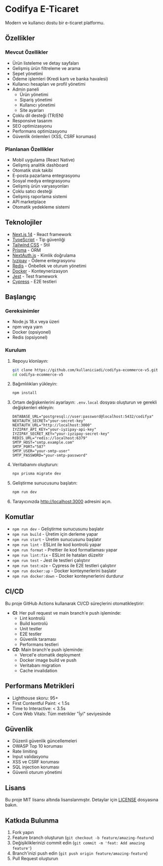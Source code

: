 # Codifya E-Ticaret

Modern ve kullanıcı dostu bir e-ticaret platformu.

## Özellikler

### Mevcut Özellikler

- Ürün listeleme ve detay sayfaları
- Gelişmiş ürün filtreleme ve arama
- Sepet yönetimi
- Ödeme işlemleri (Kredi kartı ve banka havalesi)
- Kullanıcı hesapları ve profil yönetimi
- Admin paneli
  - Ürün yönetimi
  - Sipariş yönetimi
  - Kullanıcı yönetimi
  - Site ayarları
- Çoklu dil desteği (TR/EN)
- Responsive tasarım
- SEO optimizasyonu
- Performans optimizasyonu
- Güvenlik önlemleri (XSS, CSRF koruması)

### Planlanan Özellikler

- Mobil uygulama (React Native)
- Gelişmiş analitik dashboard
- Otomatik stok takibi
- E-posta pazarlama entegrasyonu
- Sosyal medya entegrasyonu
- Gelişmiş ürün varyasyonları
- Çoklu satıcı desteği
- Gelişmiş raporlama sistemi
- API marketplace
- Otomatik yedekleme sistemi

## Teknolojiler

- [Next.js 14](https://nextjs.org/) - React framework
- [TypeScript](https://www.typescriptlang.org/) - Tip güvenliği
- [Tailwind CSS](https://tailwindcss.com/) - Stil
- [Prisma](https://www.prisma.io/) - ORM
- [NextAuth.js](https://next-auth.js.org/) - Kimlik doğrulama
- [Iyzipay](https://www.iyzico.com/) - Ödeme entegrasyonu
- [Redis](https://redis.io/) - Önbellek ve oturum yönetimi
- [Docker](https://www.docker.com/) - Konteynerizasyon
- [Jest](https://jestjs.io/) - Test framework
- [Cypress](https://www.cypress.io/) - E2E testleri

## Başlangıç

### Gereksinimler

- Node.js 18.x veya üzeri
- npm veya yarn
- Docker (opsiyonel)
- Redis (opsiyonel)

### Kurulum

1. Repoyu klonlayın:

   ```bash
   git clone https://github.com/kullaniciadi/codifya-ecommerce-v5.git
   cd codifya-ecommerce-v5
   ```

2. Bağımlılıkları yükleyin:

   ```bash
   npm install
   ```

3. Ortam değişkenlerini ayarlayın:
   `.env.local` dosyası oluşturun ve gerekli değişkenleri ekleyin:

   ```
   DATABASE_URL="postgresql://user:password@localhost:5432/codifya"
   NEXTAUTH_SECRET="your-secret-key"
   NEXTAUTH_URL="http://localhost:3000"
   IYZIPAY_API_KEY="your-iyzipay-api-key"
   IYZIPAY_SECRET_KEY="your-iyzipay-secret-key"
   REDIS_URL="redis://localhost:6379"
   SMTP_HOST="smtp.example.com"
   SMTP_PORT="587"
   SMTP_USER="your-smtp-user"
   SMTP_PASSWORD="your-smtp-password"
   ```

4. Veritabanını oluşturun:

   ```bash
   npx prisma migrate dev
   ```

5. Geliştirme sunucusunu başlatın:

   ```bash
   npm run dev
   ```

6. Tarayıcınızda [http://localhost:3000](http://localhost:3000) adresini açın.

## Komutlar

- `npm run dev` - Geliştirme sunucusunu başlatır
- `npm run build` - Üretim için derleme yapar
- `npm run start` - Üretim sunucusunu başlatır
- `npm run lint` - ESLint ile kod kontrolü yapar
- `npm run format` - Prettier ile kod formatlaması yapar
- `npm run lint:fix` - ESLint ile hataları düzeltir
- `npm run test` - Jest ile testleri çalıştırır
- `npm run test:e2e` - Cypress ile E2E testleri çalıştırır
- `npm run docker:up` - Docker konteynerlerini başlatır
- `npm run docker:down` - Docker konteynerlerini durdurur

## CI/CD

Bu proje GitHub Actions kullanarak CI/CD süreçlerini otomatikleştirir:

- **CI**: Her pull request ve main branch'e push işleminde:
  - Lint kontrolü
  - Build kontrolü
  - Unit testler
  - E2E testler
  - Güvenlik taraması
  - Performans testleri
- **CD**: Main branch'e push işleminde:
  - Vercel'e otomatik deployment
  - Docker image build ve push
  - Veritabanı migration
  - Cache invalidation

## Performans Metrikleri

- Lighthouse skoru: 95+
- First Contentful Paint: < 1.5s
- Time to Interactive: < 3.5s
- Core Web Vitals: Tüm metrikler "İyi" seviyesinde

## Güvenlik

- Düzenli güvenlik güncellemeleri
- OWASP Top 10 koruması
- Rate limiting
- Input validasyonu
- XSS ve CSRF koruması
- SQL injection koruması
- Güvenli oturum yönetimi

## Lisans

Bu proje MIT lisansı altında lisanslanmıştır. Detaylar için [LICENSE](LICENSE) dosyasına bakın.

## Katkıda Bulunma

1. Fork yapın
2. Feature branch oluşturun (`git checkout -b feature/amazing-feature`)
3. Değişikliklerinizi commit edin (`git commit -m 'feat: Add amazing feature'`)
4. Branch'inizi push edin (`git push origin feature/amazing-feature`)
5. Pull Request oluşturun
